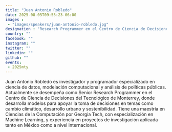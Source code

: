```yaml
---
title: "Juan Antonio Robledo"
date: 2025-08-05T09:55:23-06:00
images : 
 - "images/speakers/juan-antonio-robledo.jpg"
designation : "Research Programmer en el Centro de Ciencia de Decisiones del Tecnológico de Monterrey"
country: ""
facebook: ""
instagram: ""
twitter: ""
linkedin: ""
github: ""
events: 
 - 2025mty
---
```


Juan Antonio Robledo es investigador y programador especializado en ciencia de datos, modelación computacional y análisis de políticas públicas. Actualmente se desempeña como Senior Research Programmer en el Centro de Ciencia de Decisiones del Tecnológico de Monterrey, donde desarrolla modelos para apoyar la toma de decisiones en temas como cambio climático, desarrollo urbano y sostenibilidad. Tiene una maestría en Ciencias de la Computación por Georgia Tech, con especialización en Machine Learning, y experiencia en proyectos de investigación aplicada tanto en México como a nivel internacional.